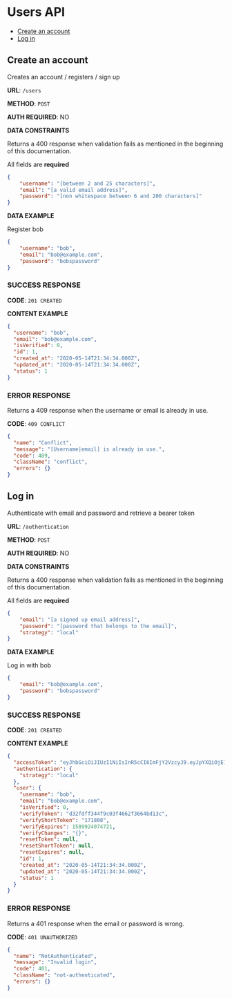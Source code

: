 # Users API

* [Create an account](#create-an-account)
* [Log in](#log-in)

## <a name="create-an-account"></a>Create an account

Creates an account / registers / sign up

**URL**: `/users`

**METHOD**: `POST`

**AUTH REQUIRED**: NO

**DATA CONSTRAINTS**

Returns a 400 response when validation fails as mentioned in the beginning of this documentation.

All fields are **required**

```json
{
    "username": "[between 2 and 25 characters]",
    "email": "[a valid email address]",
    "password": "[non whitespace between 6 and 200 characters]"
}
```

**DATA EXAMPLE**

Register bob

```json
{
    "username": "bob",
    "email": "bob@example.com",
    "password": "bobspassword"
}
```

### SUCCESS RESPONSE

**CODE**: `201 CREATED`

**CONTENT EXAMPLE**

```json
{
  "username": "bob",
  "email": "bob@example.com",
  "isVerified": 0,
  "id": 1,
  "created_at": "2020-05-14T21:34:34.000Z",
  "updated_at": "2020-05-14T21:34:34.000Z",
  "status": 1
}
```

### ERROR RESPONSE

Returns a 409 response when the username or email is already in use.

**CODE**: `409 CONFLICT`

```json
{
  "name": "Conflict",
  "message": "[Username|email] is already in use.",
  "code": 409,
  "className": "conflict",
  "errors": {}
}
```

## <a name="log-in"></a>Log in

Authenticate with email and password and retrieve a bearer token

**URL**: `/authentication`

**METHOD**: `POST`

**AUTH REQUIRED**: NO

**DATA CONSTRAINTS**

Returns a 400 response when validation fails as mentioned in the beginning of this documentation.

All fields are **required**

```json
{
    "email": "[a signed up email address]",
    "password": "[password that belongs to the email]",
    "strategy": "local"
}
```

**DATA EXAMPLE**

Log in with bob

```json
{
    "email": "bob@example.com",
    "password": "bobspassword"
}
```

### SUCCESS RESPONSE

**CODE**: `201 CREATED`

**CONTENT EXAMPLE**

```json
{
  "accessToken": "eyJhbGciOiJIUzI1NiIsInR5cCI6ImFjY2VzcyJ9.eyJpYXQiOjE1ODk0OTMwOTIsImV4cCI6MTU4OTU3OTQ5MiwiYXVkIjoiaHR0cHM6Ly95b3VyZG9tYWluLmNvbSIsImlzcyI6ImZlYXRoZXJzIiwic3ViIjoiNCIsImp0aSI6ImQzODg5ODU2LWYzZWQtNGU3MS1hOTcyLTIwMDg3OGMwM2M0MCJ9.qXP4ckWEvQG4NeTSpKURLq83qTirZEVzalQkFjI4sro",
  "authentication": {
    "strategy": "local"
  },
  "user": {
    "username": "bob",
    "email": "bob@example.com",
    "isVerified": 0,
    "verifyToken": "d32fdff344f9c03f4662f3664bd13c",
    "verifyShortToken": "171808",
    "verifyExpires": 1589924074721,
    "verifyChanges": "{}",
    "resetToken": null,
    "resetShortToken": null,
    "resetExpires": null,
    "id": 1,
    "created_at": "2020-05-14T21:34:34.000Z",
    "updated_at": "2020-05-14T21:34:34.000Z",
    "status": 1
  }
}
```

### ERROR RESPONSE

Returns a 401 response when the email or password is wrong.

**CODE**: `401 UNAUTHORIZED`

```json
{
  "name": "NotAuthenticated",
  "message": "Invalid login",
  "code": 401,
  "className": "not-authenticated",
  "errors": {}
}
```
